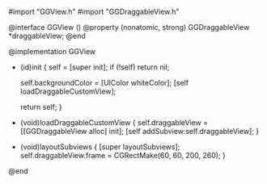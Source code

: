 #import "GGView.h"
#import "GGDraggableView.h"

@interface GGView ()
@property (nonatomic, strong) GGDraggableView *draggableView;
@end

@implementation GGView

- (id)init
{
    self = [super init];
    if (!self) return nil;

    self.backgroundColor = [UIColor whiteColor];
    [self loadDraggableCustomView];

    return self;
}

- (void)loadDraggableCustomView
{
    self.draggableView = [[GGDraggableView alloc] init];
    [self addSubview:self.draggableView];
}

- (void)layoutSubviews {
    [super layoutSubviews];
    self.draggableView.frame = CGRectMake(60, 60, 200, 260);
}

@end
